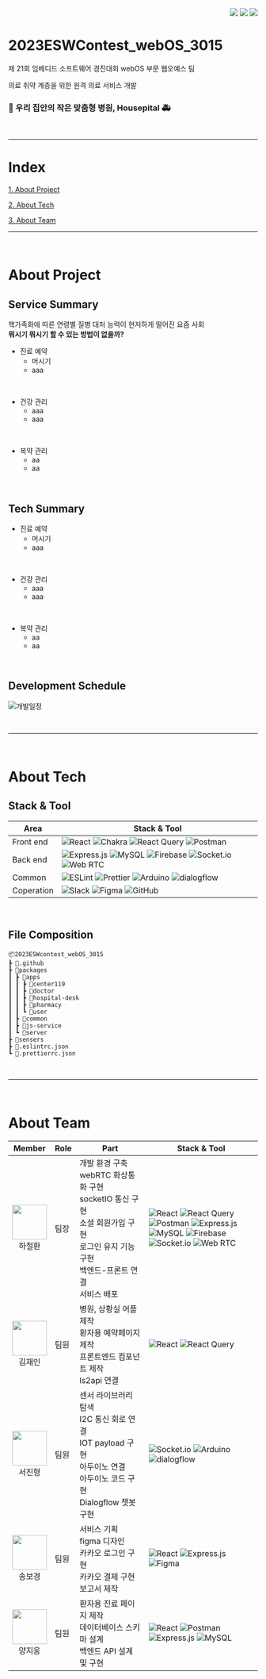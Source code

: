 <div align="right">
<a href="https://github.com/hwna00/2023ESWContest_webOS_3015"><img src="https://img.shields.io/badge/github-%23121011.svg?style=for-the-badge&logo=github&logoColor=white"/></a>
<a href="https://youtu.be/SRm__HseULQ?si=lrZQ15fK_spRvZCx"><img src="https://img.shields.io/badge/YouTube-%23FF0000.svg?style=for-the-badge&logo=YouTube&logoColor=white"/></a>
<a href="https://drive.google.com/file/d/1IIN6wW1T2HnZKq5lM54eWGVsuRchn2yz/view?usp=sharing"><img src="https://img.shields.io/badge/Google%20Drive-4285F4?style=for-the-badge&logo=googledrive&logoColor=white"/></a>
</div>

# 2023ESWContest_webOS_3015

제 21회 임베디드 소프트웨어 경진대회 webOS 부문 웹오예스 팀

의료 취약 계층을 위한 원격 의료 서비스 개발

### :hospital: 우리 집안의 작은 맞춤형 병원, Housepital :ambulance:


</br>

---
# Index

[1. About Project]()

[2. About Tech]()

[3. About Team]()

---

</br>

# About Project

## Service Summary

핵가족화에 따른 연령별 질병 대처 능력이 현저하게 떨어진 요즘 사회 </br>
**뭐시기 뭐시기 할 수 있는 방법이 없을까?**

- 진료 예약
  - 머시기
  - aaa

</br>

- 건강 관리
  - aaa
  - aaa

</br>
  
- 복약 관리
  - aa
  - aa

</br>

## Tech Summary

- 진료 예약
  - 머시기
  - aaa

</br>

- 건강 관리
  - aaa
  - aaa

</br>
  
- 복약 관리
  - aa
  - aa

</br>

## Development Schedule
![개발일정](https://github.com/hwna00/2023ESWContest_webOS_3015/assets/127873267/e8424445-6c87-41f7-8236-185bb9eb1543)


</br>

---
</br>


# About Tech

## Stack & Tool

| Area | Stack & Tool |
| ---- | ------------ |
| Front end | ![React](https://img.shields.io/badge/react-%2320232a.svg?style=for-the-badge&logo=react&logoColor=%2361DAFB) ![Chakra](https://img.shields.io/badge/chakra-%234ED1C5.svg?style=for-the-badge&logo=chakraui&logoColor=white) ![React Query](https://img.shields.io/badge/-React%20Query-FF4154?style=for-the-badge&logo=react%20query&logoColor=white) ![Postman](https://img.shields.io/badge/Postman-FF6C37?style=for-the-badge&logo=postman&logoColor=white) |
| Back end | ![Express.js](https://img.shields.io/badge/express.js-%23404d59.svg?style=for-the-badge&logo=express&logoColor=%2361DAFB) ![MySQL](https://img.shields.io/badge/mysql-%2300f.svg?style=for-the-badge&logo=mysql&logoColor=white) ![Firebase](https://img.shields.io/badge/firebase-%23039BE5.svg?style=for-the-badge&logo=firebase) ![Socket.io](https://img.shields.io/badge/Socket.io-black?style=for-the-badge&logo=socket.io&badgeColor=010101) ![Web RTC](https://img.shields.io/badge/WebRTC-333333?style=for-the-badge&logo=socket.io&badgeColor=010101) |
| Common | ![ESLint](https://img.shields.io/badge/ESLint-4B3263?style=for-the-badge&logo=eslint&logoColor=white) ![Prettier](https://img.shields.io/badge/-Prettier-F7B93E?style=for-the-badge&logo=Prettier&logoColor=white) ![Arduino](https://img.shields.io/badge/-Arduino-00979D?style=for-the-badge&logo=Arduino&logoColor=white) ![dialogflow](https://img.shields.io/badge/-dialogflow-FF9800?style=for-the-badge&logo=dialogflow&logoColor=white) |
| Coperation | ![Slack](https://img.shields.io/badge/Slack-4A154B?style=for-the-badge&logo=slack&logoColor=white) ![Figma](https://img.shields.io/badge/figma-%23F24E1E.svg?style=for-the-badge&logo=figma&logoColor=white) ![GitHub](https://img.shields.io/badge/github-%23121011.svg?style=for-the-badge&logo=github&logoColor=white) |

</br>

## File Composition

```
📦2023ESWcontest_webOS_3015
┣ 📂.github
┣ 📂packages
┃ ┣ 📂apps
┃ ┃ ┣ 📂center119
┃ ┃ ┣ 📂doctor
┃ ┃ ┣ 📂hospital-desk
┃ ┃ ┣ 📂pharmacy
┃ ┃ ┗ 📂user
┃ ┣ 📂common
┃ ┣ 📂js-service
┃ ┗ 📂server
┣ 📂sensers
┣ 📂.eslintrc.json
┗ 📂.prettierrc.json
```

</br>

---

</br>

# About Team
| Member | Role | Part | Stack & Tool |
| ------ | ---- | ---- | ------------ |
| <div align="center"><a href="https://github.com/hwna00"><img src="https://avatars.githubusercontent.com/u/61866802?v=4" width="70px;" alt=""/><br/><sub><b></b><sub></a>하철환</div> | 팀장 | 개발 환경 구축</br>webRTC 화상통화 구현</br>socketIO 통신 구현</br>소셜 회원가입 구현</br>로그인 유지 기능 구현</br>백엔드-프론트 연결</br>서비스 배포 | ![React](https://img.shields.io/badge/react-%2320232a.svg?style=for-the-badge&logo=react&logoColor=%2361DAFB) ![React Query](https://img.shields.io/badge/-React%20Query-FF4154?style=for-the-badge&logo=react%20query&logoColor=white) ![Postman](https://img.shields.io/badge/Postman-FF6C37?style=for-the-badge&logo=postman&logoColor=white) ![Express.js](https://img.shields.io/badge/express.js-%23404d59.svg?style=for-the-badge&logo=express&logoColor=%2361DAFB) </br> ![MySQL](https://img.shields.io/badge/mysql-%2300f.svg?style=for-the-badge&logo=mysql&logoColor=white) ![Firebase](https://img.shields.io/badge/firebase-%23039BE5.svg?style=for-the-badge&logo=firebase) ![Socket.io](https://img.shields.io/badge/Socket.io-black?style=for-the-badge&logo=socket.io&badgeColor=010101) ![Web RTC](https://img.shields.io/badge/WebRTC-333333?style=for-the-badge&logo=socket.io&badgeColor=010101)
| <div align="center"><a href="https://github.com/1004jaein"><img src="https://avatars.githubusercontent.com/u/105484114?v=4" width="70px;" alt=""/><br/><sub><b></b><sub></a>김재인</div> | 팀원 | 병원, 상황실 어플 제작</br>환자용 예약페이지 제작</br>프론트엔드 컴포넌트 제작</br>ls2api 연결 | ![React](https://img.shields.io/badge/react-%2320232a.svg?style=for-the-badge&logo=react&logoColor=%2361DAFB) ![React Query](https://img.shields.io/badge/-React%20Query-FF4154?style=for-the-badge&logo=react%20query&logoColor=white) |
| <div align="center"><a href="https://github.com/seojinhyeong99"><img src="https://avatars.githubusercontent.com/u/129968208?v=4" width="70px;" alt=""/><br/><sub><b></b><sub></a>서진형</div> | 팀원 | 센서 라이브러리 탐색</br>I2C 통신 회로 연결</br>IOT payload 구현</br>아두이노 연결</br>아두이노 코드 구현</br>Dialogflow 챗봇 구현 | ![Socket.io](https://img.shields.io/badge/Socket.io-black?style=for-the-badge&logo=socket.io&badgeColor=010101) ![Arduino](https://img.shields.io/badge/-Arduino-00979D?style=for-the-badge&logo=Arduino&logoColor=white) ![dialogflow](https://img.shields.io/badge/-dialogflow-FF9800?style=for-the-badge&logo=dialogflow&logoColor=white) |
| <div align="center"><a href="https://github.com/muon05"><img src="https://avatars.githubusercontent.com/u/127873267?v=4" width="70px;" alt=""/><br/><sub><b></b><sub></a>송보경</div> | 팀원 | 서비스 기획</br>figma 디자인</br>카카오 로그인 구현</br>카카오 결제 구현</br>보고서 제작 | ![React](https://img.shields.io/badge/react-%2320232a.svg?style=for-the-badge&logo=react&logoColor=%2361DAFB) ![Express.js](https://img.shields.io/badge/express.js-%23404d59.svg?style=for-the-badge&logo=express&logoColor=%2361DAFB) ![Figma](https://img.shields.io/badge/figma-%23F24E1E.svg?style=for-the-badge&logo=figma&logoColor=white) |
| <div align="center"><a href="https://github.com/yangjiwoong1"><img src="https://avatars.githubusercontent.com/u/66236249?v=4" width="70px;" alt=""/><br/><sub><b></b><sub></a>양지웅</div> | 팀원 |환자용 진료 페이지 제작</br>데이터베이스 스키마 설계</br>백엔드 API 설계 및 구현 | ![React](https://img.shields.io/badge/react-%2320232a.svg?style=for-the-badge&logo=react&logoColor=%2361DAFB) ![Postman](https://img.shields.io/badge/Postman-FF6C37?style=for-the-badge&logo=postman&logoColor=white) ![Express.js](https://img.shields.io/badge/express.js-%23404d59.svg?style=for-the-badge&logo=express&logoColor=%2361DAFB) ![MySQL](https://img.shields.io/badge/mysql-%2300f.svg?style=for-the-badge&logo=mysql&logoColor=white) |
